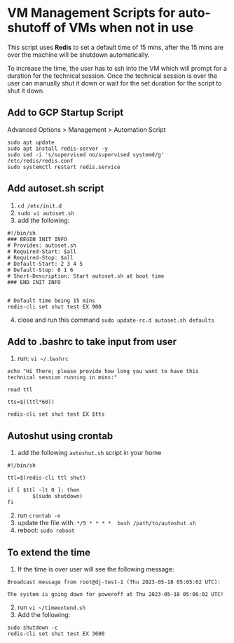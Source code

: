 # VM Management Scripts for auto-shutoff of VMs when not in use

This script uses **Redis** to set a default time of 15 mins, after the 15 mins are over the machine will be shutdown automatically. 

To increase the time, the user has to ssh into the VM which will prompt for a duration for the technical session. Once the technical session is over the user can manually shut it down or wait for the set duration for the script to shut it down.

## Add to GCP Startup Script
Advanced Options > Management > Automation Script

```
sudo apt update
sudo apt install redis-server -y
sudo sed -i 's/supervised no/supervised systemd/g' /etc/redis/redis.conf
sudo systemctl restart redis.service
```

## Add autoset.sh script
1. `cd /etc/init.d`
2. `sudo vi autoset.sh`
3. add the following:
```
#!/bin/sh
### BEGIN INIT INFO
# Provides: autoset.sh
# Required-Start: $all
# Required-Stop: $all
# Default-Start: 2 3 4 5
# Default-Stop: 0 1 6
# Short-Description: Start autoset.sh at boot time
### END INIT INFO


# Default time being 15 mins
redis-cli set shut test EX 900
```
4. close and run this command `sudo update-rc.d autoset.sh defaults`

## Add to .bashrc to take input from user
1. run: `vi ~/.bashrc`
```
echo "Hi There; please provide how long you want to have this technical session running in mins:"

read ttl

tts=$((ttl*60))

redis-cli set shut test EX $tts
```

## Autoshut using crontab
1. add the following `autoshut.sh` script in your home
```
#!/bin/sh

ttl=$(redis-cli ttl shut)

if [ $ttl -lt 0 ]; then
        $(sudo shutdown)
fi
```
2. run `crontab -e`
3. update the file with: `*/5 * * * *  bash /path/to/autoshut.sh`
4. reboot: `sudo reboot`

## To extend the time
1. If the time is over user will see the following message:
```
Broadcast message from root@dj-test-1 (Thu 2023-05-18 05:05:02 UTC):

The system is going down for poweroff at Thu 2023-05-18 05:06:02 UTC!
```
2. run `vi ~/timeextend.sh`
3. Add the following:

```
sudo shutdown -c
redis-cli set shut test EX 3600
```
